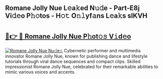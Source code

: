 ## Romane Jolly Nue L𝚎a𝚔ed N𝚞𝚍e - Part-E8j Vi𝚍𝚎o P𝚑𝚘tos - H𝚘𝚝 O𝚗𝚕yf𝚊ns L𝚎a𝚔s slKVH

# <h2><a href="http://kf4efj6.oniu.top/?m=Romane+Jolly+Nue">🔗👉 🔴 Romane Jolly Nue P𝚑ot𝚘𝚜 V𝚒d𝚎o</a></h2>

[![Romane Jolly Nue Nu𝚍e𝚜](https://i.imgur.com/0qMVB7G.gif)](http://kf4efj6.oniu.top/?m=Romane+Jolly+Nue)
Cybernetic performer and multimedia innovator Romane Jolly Nue, known for publishing dance and lifestyle tutorials through viral dance sequences and compact clips. Skilled impressionist Romane Jolly Nue, celebrated for their remarkable abilities to mimic various voices and accents.  
